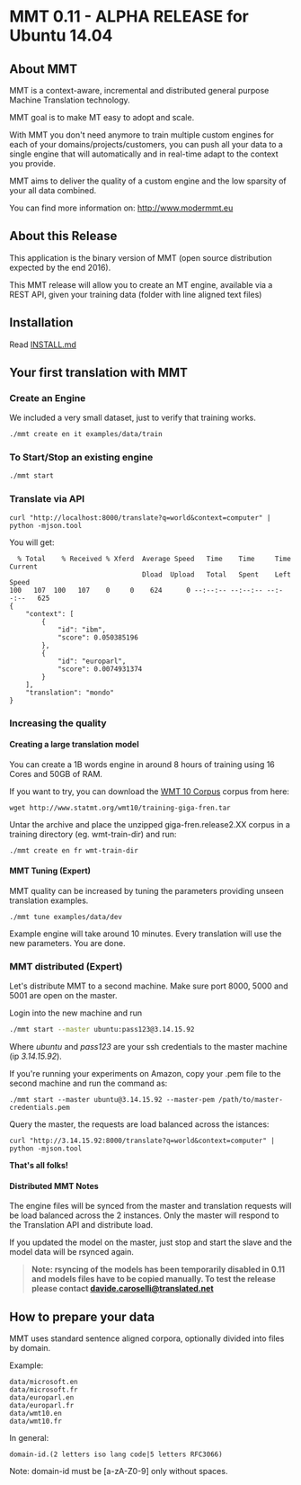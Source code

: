 # MMT 0.11 - ALPHA RELEASE for Ubuntu 14.04 

## About MMT
MMT is a context-aware, incremental and distributed general purpose Machine Translation technology.

MMT goal is to make MT easy to adopt and scale.

With MMT you don't need anymore to train multiple custom engines for each of your domains/projects/customers, you can push all your data to a single engine that will automatically and in real-time adapt to the context you provide.

MMT aims to deliver the quality of a custom engine and the low sparsity of your all data combined.

You can find more information on: http://www.modermmt.eu


## About this Release

This application is the binary version of MMT (open source distribution expected by the end 2016). 

This MMT release will allow you to create an MT engine, available via a REST API, given your training data (folder with line aligned text files)

## Installation

Read [INSTALL.md](INSTALL.md)

## Your first translation with MMT

### Create an Engine

We included a very small dataset, just to verify that training works.

```bash
./mmt create en it examples/data/train
```

### To Start/Stop an existing engine
```bash
./mmt start
```

### Translate via API

```
curl "http://localhost:8000/translate?q=world&context=computer" | python -mjson.tool
```

You will get:

```
  % Total    % Received % Xferd  Average Speed   Time    Time     Time  Current
                                 Dload  Upload   Total   Spent    Left  Speed
100   107  100   107    0     0    624      0 --:--:-- --:--:-- --:--:--   625
{
    "context": [
        {
            "id": "ibm",
            "score": 0.050385196
        },
        {
            "id": "europarl",
            "score": 0.0074931374
        }
    ],
    "translation": "mondo"
}
```

### Increasing the quality

#### Creating a large translation model

You can create a 1B words engine in around 8 hours of training using 16 Cores and 50GB of RAM.

If you want to try, you can download the [WMT 10 Corpus](http://www.statmt.org/wmt10/training-giga-fren.tar) corpus from here:

```
wget http://www.statmt.org/wmt10/training-giga-fren.tar
```

Untar the archive and place the unzipped giga-fren.release2.XX corpus in a training directory (eg. wmt-train-dir) and run:

```bash
./mmt create en fr wmt-train-dir
```

#### MMT Tuning (Expert)

MMT quality can be increased by tuning the parameters providing unseen translation examples. 

```
./mmt tune examples/data/dev
```

Example engine will take around 10 minutes. Every translation will use the new parameters. You are done. 

### MMT distributed (Expert)

Let's distribute MMT to a second machine. 
Make sure port 8000, 5000 and 5001 are open on the master.

Login into the new machine and run

```bash 
./mmt start --master ubuntu:pass123@3.14.15.92
```

Where *ubuntu* and *pass123* are your ssh credentials to the master machine (ip *3.14.15.92*).

If you're running your experiments on Amazon, copy your .pem file to the second machine and run the command as:

```
./mmt start --master ubuntu@3.14.15.92 --master-pem /path/to/master-credentials.pem
```

Query the master, the requests are load balanced across the istances:

```
curl "http://3.14.15.92:8000/translate?q=world&context=computer" | python -mjson.tool
```

**That's all folks!**

#### Distributed MMT Notes

The engine files will be synced from the master and translation requests will be load balanced across the 2 instances.
Only the master will respond to the Translation API and distribute load.

If you updated the model on the master, just stop and start the slave and the model data will be rsynced again.

> **Note: rsyncing  of the models has been temporarily disabled in 0.11 and models files have to be copied manually. To test the release please contact davide.caroselli@translated.net**

## How to prepare your data

MMT uses standard sentence aligned corpora, optionally divided into files by domain. 

Example:
```
data/microsoft.en
data/microsoft.fr
data/europarl.en
data/europarl.fr
data/wmt10.en
data/wmt10.fr
```

In general:
```
domain-id.(2 letters iso lang code|5 letters RFC3066)
```

Note: domain-id must be [a-zA-Z0-9] only without spaces.

